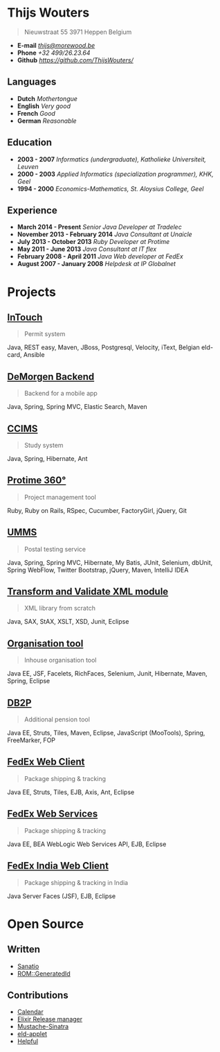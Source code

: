 # Thijs Wouters

> Nieuwstraat 55
> 3971 Heppen
> Belgium

- __E-mail__ _<thijs@morewood.be>_
- __Phone__ _+32 499/26.23.64_
- __Github__ _<https://github.com/ThijsWouters/>_

## Languages

- __Dutch__ _Mothertongue_
- __English__ _Very good_
- __French__ _Good_
- __German__ _Reasonable_

## Education

- __2003 - 2007__ _Informatics (undergraduate), Katholieke Universiteit, Leuven_
- __2000 - 2003__ _Applied Informatics (specialization programmer), KHK, Geel_
- __1994 - 2000__ _Economics-Mathematics, St. Aloysius College, Geel_

## Experience

- __March 2014 - Present__ _Senior Java Developer at Tradelec_
- __November 2013 - February 2014__ _Java Consultant at Unaicle_
- __July 2013 - October 2013__ _Ruby Developer at Protime_
- __May 2011 - June 2013__ _Java Consultant at IT flex_
- __February 2008 - April 2011__ _Java Web developer at FedEx_
- __August 2007 - January 2008__ _Helpdesk at IP Globalnet_

# Projects

## [InTouch](projects/intouch.md)

> Permit system

Java, REST easy, Maven, JBoss, Postgresql, Velocity, iText,
Belgian eId-card, Ansible

## [DeMorgen Backend](projects/de_morgen.md)

> Backend for a mobile app

Java, Spring, Spring MVC, Elastic Search, Maven

## [CCIMS](projects/ccims.md)

> Study system

Java, Spring, Hibernate, Ant

## [Protime 360°](projects/protime_360.md)

> Project management tool

Ruby, Ruby on Rails, RSpec, Cucumber, FactoryGirl, jQuery, Git

## [UMMS](projects/umms.md)

> Postal testing service

Java, Spring, Spring MVC, Hibernate, My Batis, JUnit, Selenium, dbUnit,
Spring WebFlow, Twitter Bootstrap, jQuery, Maven, IntelliJ IDEA

## [Transform and Validate XML module](projects/xml_module.md)

> XML library from scratch

Java, SAX, StAX, XSLT, XSD, Junit, Eclipse

## [Organisation tool](projects/organisation_tool.md)

> Inhouse organisation tool

Java EE, JSF, Facelets, RichFaces, Selenium, Junit, Hibernate, Maven, Spring, Eclipse

## [DB2P](projects/db2p.md)

> Additional pension tool

Java EE, Struts, Tiles, Maven, Eclipse, JavaScript (MooTools), Spring, FreeMarker, FOP

## [FedEx Web Client](projects/fedex_web_client.md)

> Package shipping & tracking

Java EE, Struts, Tiles, EJB, Axis, Ant, Eclipse

## [FedEx Web Services](projects/fedex_web_services.md)

> Package shipping & tracking

Java EE, BEA WebLogic Web Services API, EJB, Eclipse

## [FedEx India Web Client](projects/fedex_india_web_client.md)

> Package shipping & tracking in India

Java Server Faces (JSF), EJB, Eclipse

# Open Source

## Written

- [Sanatio](https://github.com/ThijsWouters/sanatio)
- [ROM::GeneratedId](https://github.com/ThijsWouters/rom-generated_id)

## Contributions

- [Calendar](https://github.com/lau/calendar)
- [Elixir Release manager](https://github.com/bitwalker/exrm)
- [Mustache-Sinatra](https://github.com/mustache/mustache-sinatra)
- [eId-applet](https://github.com/e-Contract/eid-applet)
- [Helpful](https://github.com/asm-helpful/helpful-web)
